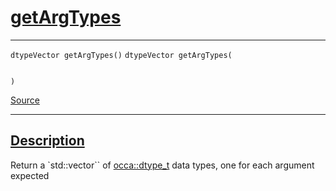 
<h1 id="get-arg-types">
 <a href="#/api/function/getArgTypes" class="anchor">
   <span>getArgTypes</span>
  </a>
</h1>

<div class="signature">

<hr>

  <div class="definition-container">
    <div class="definition">
      <code class="desktop-only"><span class="token keyword">dtypeVector</span> getArgTypes()</code>
      <code class="mobile-only"><span class="token keyword">dtypeVector</span> getArgTypes(
    
)</code>
      <div class="flex-spacing"></div>
      <a href="https://github.com/libocca/occa/blob/06c83625/include/occa/functional/function.hpp#L84" target="_blank">Source</a>
    </div>
    
  </div>

  <hr>
</div>


<h2 id="description">
 <a href="#/api/function/getArgTypes?id=description" class="anchor">
   <span>Description</span>
  </a>
</h2>

Return a `std::vector`` of [occa::dtype_t](/api/dtype_t/) data types, one for each argument expected

